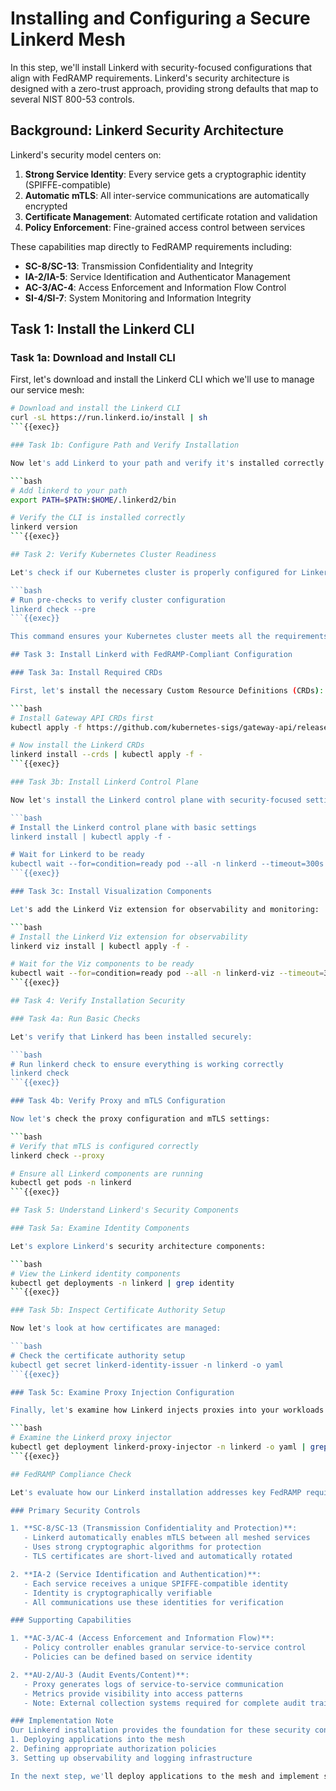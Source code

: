 # Installing and Configuring a Secure Linkerd Mesh

In this step, we'll install Linkerd with security-focused configurations that align with FedRAMP requirements. Linkerd's security architecture is designed with a zero-trust approach, providing strong defaults that map to several NIST 800-53 controls.

## Background: Linkerd Security Architecture

Linkerd's security model centers on:

1. **Strong Service Identity**: Every service gets a cryptographic identity (SPIFFE-compatible)
2. **Automatic mTLS**: All inter-service communications are automatically encrypted
3. **Certificate Management**: Automated certificate rotation and validation
4. **Policy Enforcement**: Fine-grained access control between services

These capabilities map directly to FedRAMP requirements including:
- **SC-8/SC-13**: Transmission Confidentiality and Integrity
- **IA-2/IA-5**: Service Identification and Authenticator Management
- **AC-3/AC-4**: Access Enforcement and Information Flow Control
- **SI-4/SI-7**: System Monitoring and Information Integrity

## Task 1: Install the Linkerd CLI

### Task 1a: Download and Install CLI

First, let's download and install the Linkerd CLI which we'll use to manage our service mesh:

```bash
# Download and install the Linkerd CLI
curl -sL https://run.linkerd.io/install | sh
```{{exec}}

### Task 1b: Configure Path and Verify Installation

Now let's add Linkerd to your path and verify it's installed correctly:

```bash
# Add linkerd to your path
export PATH=$PATH:$HOME/.linkerd2/bin

# Verify the CLI is installed correctly
linkerd version
```{{exec}}

## Task 2: Verify Kubernetes Cluster Readiness

Let's check if our Kubernetes cluster is properly configured for Linkerd:

```bash
# Run pre-checks to verify cluster configuration
linkerd check --pre
```{{exec}}

This command ensures your Kubernetes cluster meets all the requirements for a Linkerd installation.

## Task 3: Install Linkerd with FedRAMP-Compliant Configuration

### Task 3a: Install Required CRDs

First, let's install the necessary Custom Resource Definitions (CRDs):

```bash
# Install Gateway API CRDs first
kubectl apply -f https://github.com/kubernetes-sigs/gateway-api/releases/download/v1.0.0/standard-install.yaml

# Now install the Linkerd CRDs
linkerd install --crds | kubectl apply -f -
```{{exec}}

### Task 3b: Install Linkerd Control Plane

Now let's install the Linkerd control plane with security-focused settings:

```bash
# Install the Linkerd control plane with basic settings
linkerd install | kubectl apply -f -

# Wait for Linkerd to be ready
kubectl wait --for=condition=ready pod --all -n linkerd --timeout=300s
```{{exec}}

### Task 3c: Install Visualization Components

Let's add the Linkerd Viz extension for observability and monitoring:

```bash
# Install the Linkerd Viz extension for observability
linkerd viz install | kubectl apply -f -

# Wait for the Viz components to be ready
kubectl wait --for=condition=ready pod --all -n linkerd-viz --timeout=300s
```{{exec}}

## Task 4: Verify Installation Security

### Task 4a: Run Basic Checks

Let's verify that Linkerd has been installed securely:

```bash
# Run linkerd check to ensure everything is working correctly
linkerd check
```{{exec}}

### Task 4b: Verify Proxy and mTLS Configuration

Now let's check the proxy configuration and mTLS settings:

```bash
# Verify that mTLS is configured correctly
linkerd check --proxy

# Ensure all Linkerd components are running
kubectl get pods -n linkerd
```{{exec}}

## Task 5: Understand Linkerd's Security Components

### Task 5a: Examine Identity Components

Let's explore Linkerd's security architecture components:

```bash
# View the Linkerd identity components
kubectl get deployments -n linkerd | grep identity
```{{exec}}

### Task 5b: Inspect Certificate Authority Setup

Now let's look at how certificates are managed:

```bash
# Check the certificate authority setup
kubectl get secret linkerd-identity-issuer -n linkerd -o yaml
```{{exec}}

### Task 5c: Examine Proxy Injection Configuration

Finally, let's examine how Linkerd injects proxies into your workloads:

```bash
# Examine the Linkerd proxy injector
kubectl get deployment linkerd-proxy-injector -n linkerd -o yaml | grep -A20 containers:
```{{exec}}

## FedRAMP Compliance Check

Let's evaluate how our Linkerd installation addresses key FedRAMP requirements:

### Primary Security Controls

1. **SC-8/SC-13 (Transmission Confidentiality and Protection)**:
   - Linkerd automatically enables mTLS between all meshed services
   - Uses strong cryptographic algorithms for protection
   - TLS certificates are short-lived and automatically rotated

2. **IA-2 (Service Identification and Authentication)**:
   - Each service receives a unique SPIFFE-compatible identity
   - Identity is cryptographically verifiable
   - All communications use these identities for verification

### Supporting Capabilities  

1. **AC-3/AC-4 (Access Enforcement and Information Flow)**:
   - Policy controller enables granular service-to-service control
   - Policies can be defined based on service identity

2. **AU-2/AU-3 (Audit Events/Content)**:
   - Proxy generates logs of service-to-service communication
   - Metrics provide visibility into access patterns
   - Note: External collection systems required for complete audit trail

### Implementation Note
Our Linkerd installation provides the foundation for these security controls, but actual enforcement requires:
1. Deploying applications into the mesh
2. Defining appropriate authorization policies
3. Setting up observability and logging infrastructure

In the next step, we'll deploy applications to the mesh and implement security policies to demonstrate these capabilities.